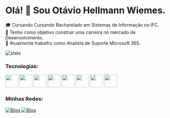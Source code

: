 # Olá! 👋 Sou Otávio Hellmann Wiemes.

🎓 Cursando Cursando Bacharelado em Sistemas de Informação no IFC.  
🎯 Tenho como objetivo construir uma carreira no mercado de Desenvolvimento.  
💼 Atualmente trabalho como Analista de Suporte Microsoft 365.


![stats](https://github-readme-stats.vercel.app/api?username=otaviohw&hide_title=false&hide_rank=false&show_icons=true&include_all_commits=true&count_private=true&disable_animations=false&theme=codeSTACKr&locale=en&hide_border=true&order=1)

### Tecnologias:

<div>
  <img width="40px;" height="40px;" src="https://cdn.jsdelivr.net/gh/devicons/devicon/icons/html5/html5-original.svg" />
  <img width="40px;" height="40px;" src="https://cdn.jsdelivr.net/gh/devicons/devicon/icons/css3/css3-original.svg" />
  <img width="40px;" height="40px;" src="https://cdn.jsdelivr.net/gh/devicons/devicon/icons/javascript/javascript-original.svg" />
  <img width="40px;" height="40px;" src="https://cdn.jsdelivr.net/gh/devicons/devicon@latest/icons/vuejs/vuejs-original.svg" />
  <img width="40px;" height="40px;" src="https://cdn.jsdelivr.net/gh/devicons/devicon/icons/python/python-original.svg" />
  <img width="40px;" height="40px;" src="https://cdn.jsdelivr.net/gh/devicons/devicon/icons/vscode/vscode-original.svg" />
  <img width="40px;" height="40px;" src="https://cdn.jsdelivr.net/gh/devicons/devicon/icons/git/git-original.svg" />
  <img width="40px;" height="40px;" src="https://cdn.jsdelivr.net/gh/devicons/devicon/icons/github/github-original.svg" />
</div>

### Minhas Redes:
[![Blog](https://img.shields.io/badge/Gmail-D14836?style=for-the-badge&logo=gmail&logoColor=white)](mailto:hwotavio@gmail.com)
[![Blog](https://img.shields.io/badge/LinkedIn-0077B5?style=for-the-badge&logo=linkedin&logoColor=white)](https://www.linkedin.com/in/otavio-hellmann/)
